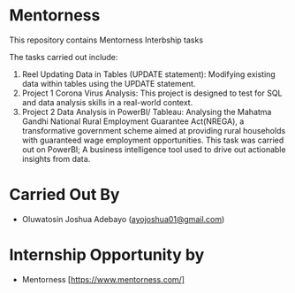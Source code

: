 # Mentorness
This repository contains Mentorness Interbship tasks

The tasks carried out include:
1. Reel
    Updating Data in Tables (UPDATE statement): Modifying existing data within tables using the UPDATE statement.
2. Project 1
    Corona Virus Analysis: This project is designed to test for SQL and data analysis skills in a real-world context.
3. Project 2
    Data Analysis in PowerBI/ Tableau: Analysing the Mahatma Gandhi National Rural Employment Guarantee Act(NREGA),
     a transformative government scheme aimed at providing rural households with guaranteed wage employment opportunities.
   This task was carried out on PowerBI; A business intelligence tool used to drive out actionable insights from data.

# Carried Out By
  - Oluwatosin Joshua Adebayo (ayojoshua01@gmail.com)

# Internship Opportunity by
  - Mentorness [https://www.mentorness.com/]
